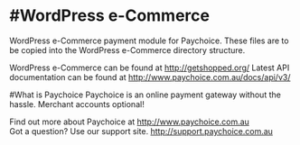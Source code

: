 #WordPress e-Commerce
============

WordPress e-Commerce payment module for Paychoice. 
These files are to be copied into the WordPress e-Commerce directory structure.

WordPress e-Commerce can be found at http://getshopped.org/
Latest API documentation can be found at http://www.paychoice.com.au/docs/api/v3/

#What is Paychoice
Paychoice is an online payment gateway without the hassle. Merchant accounts optional!

Find out more about Paychoice at http://www.paychoice.com.au  
Got a question? Use our support site. http://support.paychoice.com.au